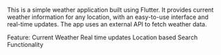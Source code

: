 This is a simple weather application built using Flutter. It provides current weather information for any location, with an easy-to-use interface and real-time updates. The app uses an external API to fetch weather data.

Feature:
Current Weather
Real time updates
Location based
Search Functionality
